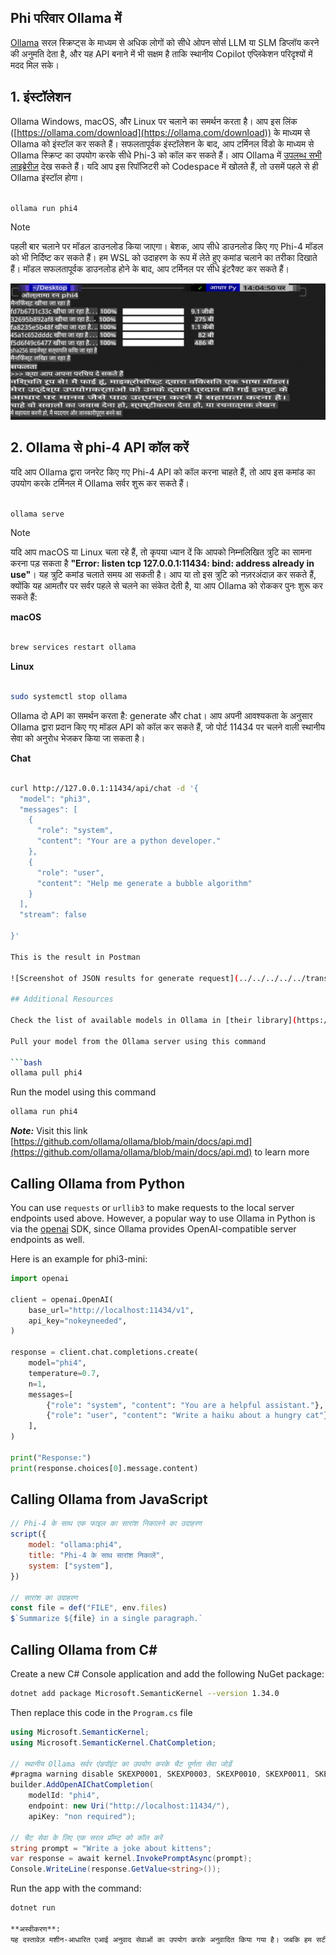 ## Phi परिवार Ollama में

[Ollama](https://ollama.com) सरल स्क्रिप्ट्स के माध्यम से अधिक लोगों को सीधे ओपन सोर्स LLM या SLM डिप्लॉय करने की अनुमति देता है, और यह API बनाने में भी सक्षम है ताकि स्थानीय Copilot एप्लिकेशन परिदृश्यों में मदद मिल सके।

## **1. इंस्टॉलेशन**

Ollama Windows, macOS, और Linux पर चलाने का समर्थन करता है। आप इस लिंक ([https://ollama.com/download](https://ollama.com/download)) के माध्यम से Ollama को इंस्टॉल कर सकते हैं। सफलतापूर्वक इंस्टॉलेशन के बाद, आप टर्मिनल विंडो के माध्यम से Ollama स्क्रिप्ट का उपयोग करके सीधे Phi-3 को कॉल कर सकते हैं। आप Ollama में [उपलब्ध सभी लाइब्रेरीज़](https://ollama.com/library) देख सकते हैं। यदि आप इस रिपॉजिटरी को Codespace में खोलते हैं, तो उसमें पहले से ही Ollama इंस्टॉल होगा।

```bash

ollama run phi4

```

> [!NOTE]
> पहली बार चलाने पर मॉडल डाउनलोड किया जाएगा। बेशक, आप सीधे डाउनलोड किए गए Phi-4 मॉडल को भी निर्दिष्ट कर सकते हैं। हम WSL को उदाहरण के रूप में लेते हुए कमांड चलाने का तरीका दिखाते हैं। मॉडल सफलतापूर्वक डाउनलोड होने के बाद, आप टर्मिनल पर सीधे इंटरैक्ट कर सकते हैं।

![run](../../../../../translated_images/ollama_run.b0be611de61f3bb3b42e22205cedf6714b0335ba9288e71d985bf9024f3c20f5.hi.png)

## **2. Ollama से phi-4 API कॉल करें**

यदि आप Ollama द्वारा जनरेट किए गए Phi-4 API को कॉल करना चाहते हैं, तो आप इस कमांड का उपयोग करके टर्मिनल में Ollama सर्वर शुरू कर सकते हैं।

```bash

ollama serve

```

> [!NOTE]
> यदि आप macOS या Linux चला रहे हैं, तो कृपया ध्यान दें कि आपको निम्नलिखित त्रुटि का सामना करना पड़ सकता है **"Error: listen tcp 127.0.0.1:11434: bind: address already in use"**। यह त्रुटि कमांड चलाते समय आ सकती है। आप या तो इस त्रुटि को नज़रअंदाज़ कर सकते हैं, क्योंकि यह आमतौर पर सर्वर पहले से चलने का संकेत देती है, या आप Ollama को रोककर पुनः शुरू कर सकते हैं:

**macOS**

```bash

brew services restart ollama

```

**Linux**

```bash

sudo systemctl stop ollama

```

Ollama दो API का समर्थन करता है: generate और chat। आप अपनी आवश्यकता के अनुसार Ollama द्वारा प्रदान किए गए मॉडल API को कॉल कर सकते हैं, जो पोर्ट 11434 पर चलने वाली स्थानीय सेवा को अनुरोध भेजकर किया जा सकता है।

**Chat**

```bash

curl http://127.0.0.1:11434/api/chat -d '{
  "model": "phi3",
  "messages": [
    {
      "role": "system",
      "content": "Your are a python developer."
    },
    {
      "role": "user",
      "content": "Help me generate a bubble algorithm"
    }
  ],
  "stream": false
  
}'

This is the result in Postman

![Screenshot of JSON results for generate request](../../../../../translated_images/ollama_gen.bd58ab69d4004826e8cd31e17a3c59840df127b0a30ac9bb38325ac58c74caa5.hi.png)

## Additional Resources

Check the list of available models in Ollama in [their library](https://ollama.com/library).

Pull your model from the Ollama server using this command

```bash
ollama pull phi4
```

Run the model using this command

```bash
ollama run phi4
```

***Note:*** Visit this link [https://github.com/ollama/ollama/blob/main/docs/api.md](https://github.com/ollama/ollama/blob/main/docs/api.md) to learn more

## Calling Ollama from Python

You can use `requests` or `urllib3` to make requests to the local server endpoints used above. However, a popular way to use Ollama in Python is via the [openai](https://pypi.org/project/openai/) SDK, since Ollama provides OpenAI-compatible server endpoints as well.

Here is an example for phi3-mini:

```python
import openai

client = openai.OpenAI(
    base_url="http://localhost:11434/v1",
    api_key="nokeyneeded",
)

response = client.chat.completions.create(
    model="phi4",
    temperature=0.7,
    n=1,
    messages=[
        {"role": "system", "content": "You are a helpful assistant."},
        {"role": "user", "content": "Write a haiku about a hungry cat"},
    ],
)

print("Response:")
print(response.choices[0].message.content)
```

## Calling Ollama from JavaScript 

```javascript
// Phi-4 के साथ एक फाइल का सारांश निकालने का उदाहरण
script({
    model: "ollama:phi4",
    title: "Phi-4 के साथ सारांश निकालें",
    system: ["system"],
})

// सारांश का उदाहरण
const file = def("FILE", env.files)
$`Summarize ${file} in a single paragraph.`
```

## Calling Ollama from C#

Create a new C# Console application and add the following NuGet package:

```bash
dotnet add package Microsoft.SemanticKernel --version 1.34.0
```

Then replace this code in the `Program.cs` file

```csharp
using Microsoft.SemanticKernel;
using Microsoft.SemanticKernel.ChatCompletion;

// स्थानीय Ollama सर्वर एंडपॉइंट का उपयोग करके चैट पूर्णता सेवा जोड़ें
#pragma warning disable SKEXP0001, SKEXP0003, SKEXP0010, SKEXP0011, SKEXP0050, SKEXP0052
builder.AddOpenAIChatCompletion(
    modelId: "phi4",
    endpoint: new Uri("http://localhost:11434/"),
    apiKey: "non required");

// चैट सेवा के लिए एक सरल प्रॉम्प्ट को कॉल करें
string prompt = "Write a joke about kittens";
var response = await kernel.InvokePromptAsync(prompt);
Console.WriteLine(response.GetValue<string>());
```

Run the app with the command:

```bash
dotnet run

**अस्वीकरण**:  
यह दस्तावेज़ मशीन-आधारित एआई अनुवाद सेवाओं का उपयोग करके अनुवादित किया गया है। जबकि हम सटीकता के लिए प्रयासरत हैं, कृपया ध्यान दें कि स्वचालित अनुवाद में त्रुटियां या अशुद्धियां हो सकती हैं। मूल दस्तावेज़, जो इसकी मूल भाषा में है, को आधिकारिक स्रोत माना जाना चाहिए। महत्वपूर्ण जानकारी के लिए, पेशेवर मानव अनुवाद की सिफारिश की जाती है। इस अनुवाद के उपयोग से उत्पन्न किसी भी गलतफहमी या गलत व्याख्या के लिए हम उत्तरदायी नहीं हैं।